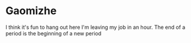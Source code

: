 # Gaomizhe

I think it's fun to hang out here
I'm leaving my job in an hour. The end of a period is the beginning of a new period

